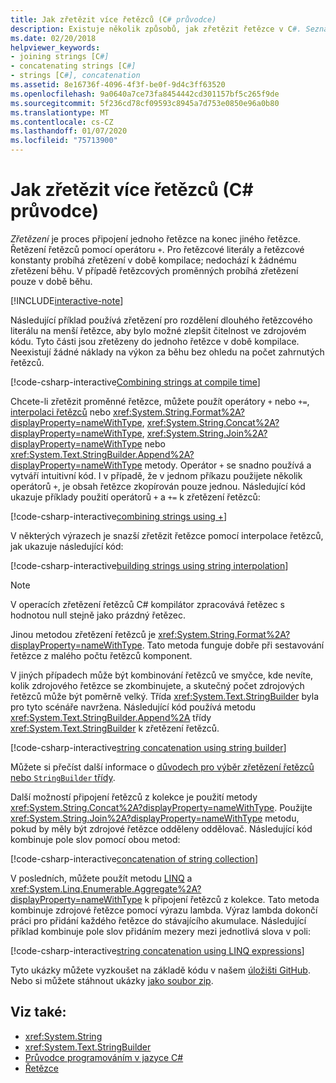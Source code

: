 ```yaml
---
title: Jak zřetězit více řetězců (C# průvodce)
description: Existuje několik způsobů, jak zřetězit řetězce v C#. Seznamte se s možnostmi a důvody za různými volbami.
ms.date: 02/20/2018
helpviewer_keywords:
- joining strings [C#]
- concatenating strings [C#]
- strings [C#], concatenation
ms.assetid: 8e16736f-4096-4f3f-be0f-9d4c3ff63520
ms.openlocfilehash: 9a0640a7ce73fa8454442cd301157bf5c265f9de
ms.sourcegitcommit: 5f236cd78cf09593c8945a7d753e0850e96a0b80
ms.translationtype: MT
ms.contentlocale: cs-CZ
ms.lasthandoff: 01/07/2020
ms.locfileid: "75713900"
---
```

# <a name="how-to-concatenate-multiple-strings-c-guide"></a>Jak zřetězit více řetězců (C# průvodce)

*Zřetězení* je proces připojení jednoho řetězce na konec jiného řetězce. Řetězení řetězců pomocí operátoru `+`. Pro řetězcové literály a řetězcové konstanty probíhá zřetězení v době kompilace; nedochází k žádnému zřetězení běhu. V případě řetězcových proměnných probíhá zřetězení pouze v době běhu.

[!INCLUDE[interactive-note](~/includes/csharp-interactive-note.md)]

Následující příklad používá zřetězení pro rozdělení dlouhého řetězcového literálu na menší řetězce, aby bylo možné zlepšit čitelnost ve zdrojovém kódu. Tyto části jsou zřetězeny do jednoho řetězce v době kompilace. Neexistují žádné náklady na výkon za běhu bez ohledu na počet zahrnutých řetězců.  
  
 [!code-csharp-interactive[Combining strings at compile time](../../../samples/snippets/csharp/how-to/strings/Concatenate.cs#1)]  

Chcete-li zřetězit proměnné řetězce, můžete použít operátory `+` nebo `+=`, [interpolaci řetězců](../language-reference/tokens/interpolated.md) nebo <xref:System.String.Format%2A?displayProperty=nameWithType>, <xref:System.String.Concat%2A?displayProperty=nameWithType>, <xref:System.String.Join%2A?displayProperty=nameWithType> nebo <xref:System.Text.StringBuilder.Append%2A?displayProperty=nameWithType> metody. Operátor `+` se snadno používá a vytváří intuitivní kód. I v případě, že v jednom příkazu použijete několik operátorů `+`, je obsah řetězce zkopírován pouze jednou. Následující kód ukazuje příklady použití operátorů `+` a `+=` k zřetězení řetězců:

[!code-csharp-interactive[combining strings using +](../../../samples/snippets/csharp/how-to/strings/Concatenate.cs#2)]  

V některých výrazech je snazší zřetězit řetězce pomocí interpolace řetězců, jak ukazuje následující kód:
  
[!code-csharp-interactive[building strings using string interpolation](../../../samples/snippets/csharp/how-to/strings/Concatenate.cs#3)]  
  
> [!NOTE]
> V operacích zřetězení řetězců C# kompilátor zpracovává řetězec s hodnotou null stejně jako prázdný řetězec.

Jinou metodou zřetězení řetězců je <xref:System.String.Format%2A?displayProperty=nameWithType>. Tato metoda funguje dobře při sestavování řetězce z malého počtu řetězců komponent.

V jiných případech může být kombinování řetězců ve smyčce, kde nevíte, kolik zdrojového řetězce se zkombinujete, a skutečný počet zdrojových řetězců může být poměrně velký. Třída <xref:System.Text.StringBuilder> byla pro tyto scénáře navržena. Následující kód používá metodu <xref:System.Text.StringBuilder.Append%2A> třídy <xref:System.Text.StringBuilder> k zřetězení řetězců.  
  
[!code-csharp-interactive[string concatenation using string builder](../../../samples/snippets/csharp/how-to/strings/Concatenate.cs#4)]  

Můžete si přečíst další informace o [důvodech pro výběr zřetězení řetězců nebo `StringBuilder` třídy](xref:System.Text.StringBuilder#StringAndSB).

Další možností připojení řetězců z kolekce je použití metody <xref:System.String.Concat%2A?displayProperty=nameWithType>. Použijte <xref:System.String.Join%2A?displayProperty=nameWithType> metodu, pokud by měly být zdrojové řetězce odděleny oddělovač. Následující kód kombinuje pole slov pomocí obou metod:

[!code-csharp-interactive[concatenation of string collection](../../../samples/snippets/csharp/how-to/strings/Concatenate.cs#5)]

V posledních, můžete použít metodu [LINQ](../programming-guide/concepts/linq/index.md) a <xref:System.Linq.Enumerable.Aggregate%2A?displayProperty=nameWithType> k připojení řetězců z kolekce. Tato metoda kombinuje zdrojové řetězce pomocí výrazu lambda. Výraz lambda dokončí práci pro přidání každého řetězce do stávajícího akumulace. Následující příklad kombinuje pole slov přidáním mezery mezi jednotlivá slova v poli:

[!code-csharp-interactive[string concatenation using LINQ expressions](../../../samples/snippets/csharp/how-to/strings/Concatenate.cs#6)]  

Tyto ukázky můžete vyzkoušet na základě kódu v našem [úložišti GitHub](https://github.com/dotnet/samples/tree/master/snippets/csharp/how-to/strings). Nebo si můžete stáhnout ukázky [jako soubor zip](https://github.com/dotnet/samples/raw/master/snippets/csharp/how-to/strings.zip).

## <a name="see-also"></a>Viz také:

- <xref:System.String>
- <xref:System.Text.StringBuilder>
- [Průvodce programováním v jazyce C#](../programming-guide/index.md)
- [Řetězce](../programming-guide/strings/index.md)
